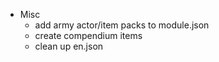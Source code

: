 - Misc
  - add army actor/item packs to module.json
  - create compendium items
  - clean up en.json
